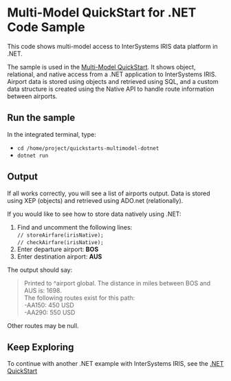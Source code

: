 # Multi-Model QuickStart for .NET Code Sample

This code shows multi-model access to InterSystems IRIS data platform in .NET.

The sample is used in the [Multi-Model QuickStart](https://gettingstarted.intersystems.com/multimodel-overview/multimodel-quickstart/).
It shows object, relational, and native access from a .NET application to InterSystems IRIS. Airport data is stored using objects and retrieved using SQL, and a custom data structure is created using the Native API to handle route information between airports.

## Run the sample

In the integrated terminal, type: 
* `cd /home/project/quickstarts-multimodel-dotnet`
* `dotnet run`

## Output

If all works correctly, you will see a list of airports output. Data is stored using XEP (objects) and retrieved using ADO.net (relationally).  

If you would like to see how to store data natively using .NET:
1. Find and uncomment the following lines:   
`// storeAirfare(irisNative);`  
`// checkAirfare(irisNative);`
2. Enter departure airport: **BOS**
3. Enter destination airport: **AUS**

The output should say:  
>Printed to ^airport global. The distance in miles between BOS and AUS is: 1698.  
>The following routes exist for this path:  
>  -AA150: 450 USD  
>  -AA290: 550 USD  

Other routes may be null.

## Keep Exploring

To continue with another .NET example with InterSystems IRIS, see the [.NET QuickStart](https://gettingstarted.intersystems.com/language-quickstarts/net-quickstart/)
